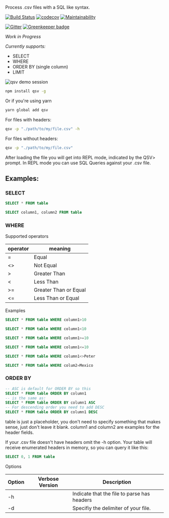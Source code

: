 Process .csv files with a SQL like syntax.

[![Build Status](https://travis-ci.org/herrfugbaum/qsv.svg?branch=master)](https://travis-ci.org/herrfugbaum/qsv)
[![codecov](https://codecov.io/gh/herrfugbaum/qsv/branch/master/graph/badge.svg)](https://codecov.io/gh/herrfugbaum/qsv)
[![Maintainability](https://api.codeclimate.com/v1/badges/07a7c20e81c6ab493132/maintainability)](https://codeclimate.com/github/herrfugbaum/qsv/maintainability)

[![Gitter](https://img.shields.io/gitter/room/herrfugbaum/qsv.svg)](https://gitter.im/qsv-chat/Lobby) [![Greenkeeper badge](https://badges.greenkeeper.io/herrfugbaum/qsv.svg)](https://greenkeeper.io/)

*Work in Progress*

*Currently supports:*
* SELECT
* WHERE
* ORDER BY (single column)
* LIMIT

![qsv demo session](https://slamcode.com/qsv/demo.gif)

```bash
npm install qsv -g
```

Or if you're using yarn
```bash
yarn global add qsv
```
For files with headers:
```bash
qsv -p "./path/to/my/file.csv" -h
```

For files without headers:
```bash
qsv -p "./path/to/my/file.csv"
```
After loading the file you will get into REPL mode, indicated by the QSV> prompt.
In REPL mode you can use SQL Queries against your .csv file.

## Examples:

### SELECT

```sql
SELECT * FROM table
```

```sql
SELECT column1, column2 FROM table
```

### WHERE

Supported operators

| operator | meaning               |
|----------|-----------------------|
| =        | Equal                 |
| <>       | Not Equal             |
| >        | Greater Than          |
| <        | Less Than             |
| >=       | Greater Than or Equal |
| <=       | Less Than or Equal    |

Examples

```sql
SELECT * FROM table WHERE column1>10

SELECT * FROM table WHERE column1<10

SELECT * FROM table WHERE column1>=10

SELECT * FROM table WHERE column1<=10

SELECT * FROM table WHERE column1<>Peter

SELECT * FROM table WHERE colum2=Mexico
```


### ORDER BY
```sql
-- ASC is default for ORDER BY so this
SELECT * FROM table ORDER BY column1
-- is the same as:
SELECT * FROM table ORDER BY column1 ASC
-- For descending order you need to add DESC
SELECT * FROM table ORDER BY column1 DESC
```

table is just a placeholder, you don't need to specify something that makes sense, just don't leave it blank.
column1 and column2 are examples for the header fields.

If your .csv file doesn't have headers omit the -h option.
Your table will receive enumerated headers in memory, so you can query it like this:

```sql
SELECT 0, 1 FROM table
```

Options

| Option | Verbose Version | Description                                 |
| ------ | --------------- | ------------------------------------------- |
| -h     |                 | Indicate that the file to parse has headers |
| -d     |                 | Specifiy the delimiter of your file.        |
